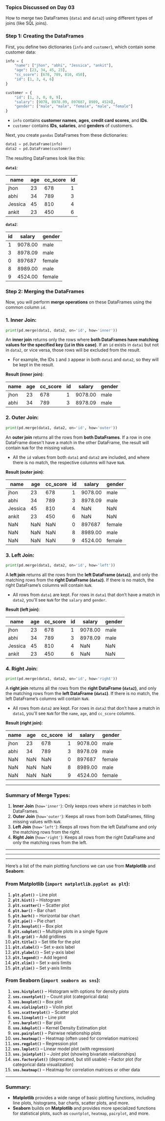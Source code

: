 ### Topics Discussed on Day 03

How to merge two DataFrames (`data1` and `data2`) using different types of joins (like SQL joins).

### Step 1: Creating the DataFrames

First, you define two dictionaries (`info` and `customer`), which contain some customer data:

```python
info = {
    "name": ["jhon", "abhi", "Jessica", "ankit"],
    "age": [23, 34, 45, 23],
    "cc_score": [678, 789, 810, 450],
    "id": [1, 3, 4, 6]
}

customer = {
    "id": [1, 3, 0, 8, 9],
    "salary": [9078, 8978.09, 897687, 8989, 4524],
    "gender": ["male", "male", "female", "male", "female"]
}
```

- `info` contains **customer names**, **ages**, **credit card scores**, and **IDs**.
- `customer` contains **IDs**, **salaries**, and **genders** of customers.

Next, you create `pandas` DataFrames from these dictionaries:

```python
data1 = pd.DataFrame(info)
data2 = pd.DataFrame(customer)
```

The resulting DataFrames look like this:

**`data1`**:

| name    | age | cc_score | id |
|---------|-----|----------|----|
| jhon    | 23  | 678      | 1  |
| abhi    | 34  | 789      | 3  |
| Jessica | 45  | 810      | 4  |
| ankit   | 23  | 450      | 6  |

**`data2`**:

| id | salary   | gender |
|----|----------|--------|
| 1  | 9078.00  | male   |
| 3  | 8978.09  | male   |
| 0  | 897687   | female |
| 8  | 8989.00  | male   |
| 9  | 4524.00  | female |

### Step 2: Merging the DataFrames

Now, you will perform **merge operations** on these DataFrames using the common column `id`.

### 1. **Inner Join**:

```python
print(pd.merge(data1, data2, on='id', how='inner'))
```

An **inner join** returns only the rows where **both DataFrames have matching values for the specified key (`id` in this case)**. If an `id` exists in `data1` but not in `data2`, or vice versa, those rows will be excluded from the result.

- For example, the IDs `1` and `3` appear in both `data1` and `data2`, so they will be kept in the result.

**Result (inner join)**:

| name    | age | cc_score | id | salary   | gender |
|---------|-----|----------|----|----------|--------|
| jhon    | 23  | 678      | 1  | 9078.00  | male   |
| abhi    | 34  | 789      | 3  | 8978.09  | male   |

### 2. **Outer Join**:

```python
print(pd.merge(data1, data2, on='id', how='outer'))
```

An **outer join** returns all the rows from **both DataFrames**. If a row in one DataFrame doesn't have a match in the other DataFrame, the result will contain `NaN` for the missing values.

- All the `id` values from both `data1` and `data2` are included, and where there is no match, the respective columns will have `NaN`.

**Result (outer join)**:

| name    | age  | cc_score | id | salary   | gender |
|---------|------|----------|----|----------|--------|
| jhon    | 23   | 678      | 1  | 9078.00  | male   |
| abhi    | 34   | 789      | 3  | 8978.09  | male   |
| Jessica | 45   | 810      | 4  | NaN      | NaN    |
| ankit   | 23   | 450      | 6  | NaN      | NaN    |
| NaN     | NaN  | NaN      | 0  | 897687   | female |
| NaN     | NaN  | NaN      | 8  | 8989.00  | male   |
| NaN     | NaN  | NaN      | 9  | 4524.00  | female |

### 3. **Left Join**:

```python
print(pd.merge(data1, data2, on='id', how='left'))
```

A **left join** returns all the rows from the **left DataFrame (`data1`)**, and only the matching rows from the **right DataFrame (`data2`)**. If there is no match, the right DataFrame’s columns will contain `NaN`.

- All rows from `data1` are kept. For rows in `data1` that don’t have a match in `data2`, you'll see `NaN` for the `salary` and `gender`.

**Result (left join)**:

| name    | age | cc_score | id | salary  | gender |
|---------|-----|----------|----|---------|--------|
| jhon    | 23  | 678      | 1  | 9078.00 | male   |
| abhi    | 34  | 789      | 3  | 8978.09 | male   |
| Jessica | 45  | 810      | 4  | NaN     | NaN    |
| ankit   | 23  | 450      | 6  | NaN     | NaN    |

### 4. **Right Join**:

```python
print(pd.merge(data1, data2, on='id', how='right'))
```

A **right join** returns all the rows from the **right DataFrame (`data2`)**, and only the matching rows from the **left DataFrame (`data1`)**. If there is no match, the left DataFrame’s columns will contain `NaN`.

- All rows from `data2` are kept. For rows in `data2` that don’t have a match in `data1`, you'll see `NaN` for the `name`, `age`, and `cc_score` columns.

**Result (right join)**:

| name    | age  | cc_score | id | salary  | gender |
|---------|------|----------|----|---------|--------|
| jhon    | 23   | 678      | 1  | 9078.00 | male   |
| abhi    | 34   | 789      | 3  | 8978.09 | male   |
| NaN     | NaN  | NaN      | 0  | 897687  | female |
| NaN     | NaN  | NaN      | 8  | 8989.00 | male   |
| NaN     | NaN  | NaN      | 9  | 4524.00 | female |

---

### Summary of Merge Types:

1. **Inner Join** (`how='inner'`): Only keeps rows where `id` matches in both DataFrames.
2. **Outer Join** (`how='outer'`): Keeps all rows from both DataFrames, filling missing values with `NaN`.
3. **Left Join** (`how='left'`): Keeps all rows from the left DataFrame and only the matching rows from the right.
4. **Right Join** (`how='right'`): Keeps all rows from the right DataFrame and only the matching rows from the left.

---
---
---

Here’s a list of the main plotting functions we can  use from **Matplotlib** and **Seaborn**:

### From **Matplotlib** (`import matplotlib.pyplot as plt`):
1. **`plt.plot()`** – Line plot
2. **`plt.hist()`** – Histogram
3. **`plt.scatter()`** – Scatter plot
4. **`plt.bar()`** – Bar chart
5. **`plt.barh()`** – Horizontal bar chart
6. **`plt.pie()`** – Pie chart
7. **`plt.boxplot()`** – Box plot
8. **`plt.subplot()`** – Multiple plots in a single figure
9. **`plt.grid()`** – Add gridlines
10. **`plt.title()`** – Set title for the plot
11. **`plt.xlabel()`** – Set x-axis label
12. **`plt.ylabel()`** – Set y-axis label
13. **`plt.legend()`** – Add legend
14. **`plt.xlim()`** – Set x-axis limits
15. **`plt.ylim()`** – Set y-axis limits

### From **Seaborn** (`import seaborn as sns`):
1. **`sns.histplot()`** – Histogram with options for density plots
2. **`sns.countplot()`** – Count plot (categorical data)
3. **`sns.boxplot()`** – Box plot
4. **`sns.violinplot()`** – Violin plot
5. **`sns.scatterplot()`** – Scatter plot
6. **`sns.lineplot()`** – Line plot
7. **`sns.barplot()`** – Bar plot
8. **`sns.kdeplot()`** – Kernel Density Estimation plot
9. **`sns.pairplot()`** – Pairwise relationship plots
10. **`sns.heatmap()`** – Heatmap (often used for correlation matrices)
11. **`sns.regplot()`** – Regression plot
12. **`sns.lmplot()`** – Linear model plot (with regression)
13. **`sns.jointplot()`** – Joint plot (showing bivariate relationships)
14. **`sns.factorplot()`** (deprecated, but still usable) – Factor plot (for categorical data visualization)
15. **`sns.heatmap()`** – Heatmap for correlation matrices or other data

---

### Summary:

- **Matplotlib** provides a wide range of basic plotting functions, including line plots, histograms, bar charts, scatter plots, and more.
- **Seaborn** builds on **Matplotlib** and provides more specialized functions for statistical plots, such as `countplot`, `heatmap`, `pairplot`, and more.
